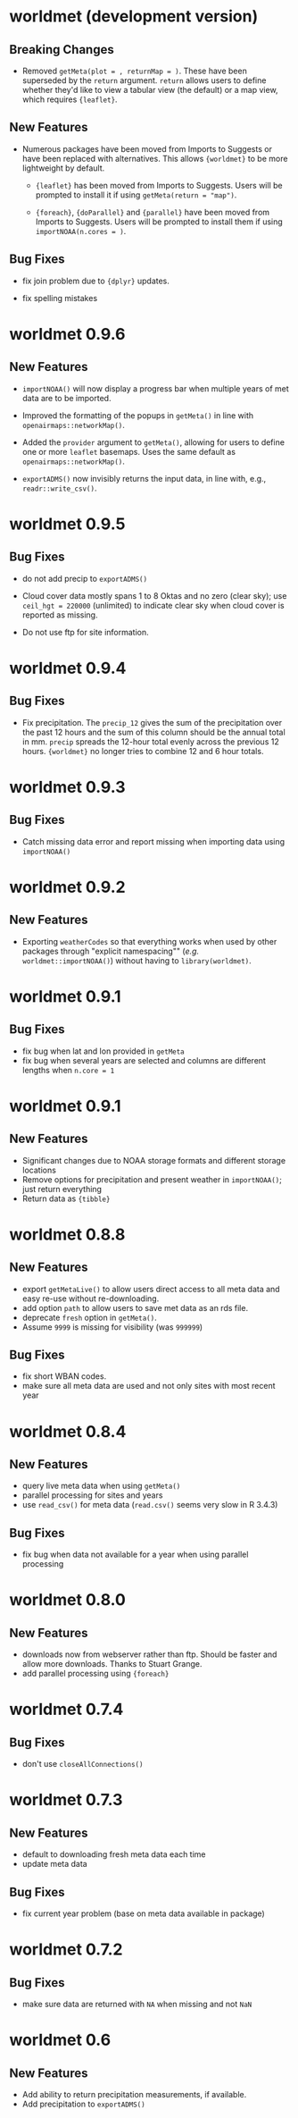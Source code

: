 # worldmet (development version)

## Breaking Changes

- Removed `getMeta(plot = , returnMap = )`. These have been superseded by the `return` argument. `return` allows users to define whether they'd like to view a tabular view (the default) or a map view, which requires `{leaflet}`.

## New Features

- Numerous packages have been moved from Imports to Suggests or have been replaced with alternatives. This allows `{worldmet}` to be more lightweight by default.

    - `{leaflet}` has been moved from Imports to Suggests. Users will be prompted to install it if using `getMeta(return = "map")`.
    
    - `{foreach}`, `{doParallel}` and `{parallel}` have been moved from Imports to Suggests. Users will be prompted to install them if using `importNOAA(n.cores = )`.

## Bug Fixes

- fix join problem due to `{dplyr}` updates.

- fix spelling mistakes

# worldmet 0.9.6

## New Features

- `importNOAA()` will now display a progress bar when multiple years of met data are to be imported.

- Improved the formatting of the popups in `getMeta()` in line with `openairmaps::networkMap()`.

- Added the `provider` argument to `getMeta()`, allowing for users to define one or more `leaflet` basemaps. Uses the same default as `openairmaps::networkMap()`.

- `exportADMS()` now invisibly returns the input data, in line with, e.g., `readr::write_csv()`.

# worldmet 0.9.5

## Bug Fixes

- do not add precip to `exportADMS()`

- Cloud cover data mostly spans 1 to 8 Oktas and no zero (clear sky); use `ceil_hgt = 220000` (unlimited) to indicate clear sky when cloud cover is reported as missing.

- Do not use ftp for site information.

# worldmet 0.9.4

## Bug Fixes

- Fix precipitation. The `precip_12` gives the sum of the precipitation over the past 12 hours and the sum of this column should be the annual total in mm. `precip` spreads the 12-hour total evenly across the previous 12 hours. `{worldmet}` no longer tries to combine 12 and 6 hour totals.

# worldmet 0.9.3

## Bug Fixes

- Catch missing data error and report missing when importing data using `importNOAA()`

# worldmet 0.9.2

## New Features

- Exporting `weatherCodes` so that everything works when used by other 
packages through "explicit namespacing"" (_e.g._ `worldmet::importNOAA()`)
without having to `library(worldmet)`.

# worldmet 0.9.1

## Bug Fixes

- fix bug when lat and lon provided in `getMeta`
- fix bug when several years are selected and columns are different lengths when `n.core = 1`

# worldmet 0.9.1

## New Features

- Significant changes due to NOAA storage formats and different storage locations
- Remove options for precipitation and present weather in `importNOAA()`; just return everything
- Return data as `{tibble}`

# worldmet 0.8.8

## New Features

- export `getMetaLive()` to allow users direct access to all meta data and easy re-use without re-downloading.
- add option `path` to allow users to save met data as an rds file.
- deprecate `fresh` option in `getMeta()`.
- Assume `9999` is missing for visibility (was `999999`)

## Bug Fixes

- fix short WBAN codes.
- make sure all meta data are used and not only sites with most recent year

# worldmet 0.8.4

## New Features

- query live meta data when using `getMeta()`
- parallel processing for sites and years
- use `read_csv()` for meta data (`read.csv()` seems very slow in R 3.4.3)

## Bug Fixes

- fix bug when data not available for a year when using parallel processing

# worldmet 0.8.0

## New Features

- downloads now from webserver rather than ftp. Should be faster and allow more downloads. Thanks to Stuart Grange.
- add parallel processing using `{foreach}`

# worldmet 0.7.4

## Bug Fixes

- don't use `closeAllConnections()`

# worldmet 0.7.3

## New Features

- default to downloading fresh meta data each time
- update meta data

## Bug Fixes

- fix current year problem (base on meta data available in package)

# worldmet 0.7.2

## Bug Fixes

- make sure data are returned with `NA` when missing and not `NaN`

# worldmet 0.6 

## New Features

- Add ability to return precipitation measurements, if available.
- Add precipitation to `exportADMS()`

